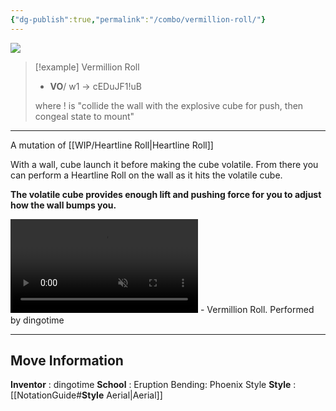 ```yaml
---
{"dg-publish":true,"permalink":"/combo/vermillion-roll/"}
---
```



<img src= "https://files.catbox.moe/cknj9s.png">

> [!example] Vermillion Roll
> -  **VO**/ w1 -> cEDuJF1!uB
>
> where ! is "collide the wall with the explosive cube for push, then congeal state to mount"
***

A mutation of [[WIP/Heartline Roll\|Heartline Roll]]

With a wall, cube launch it before making the cube volatile. From there you can perform a Heartline Roll on the wall as it hits the volatile cube.

**The volatile cube provides enough lift and pushing force for you to adjust how the wall bumps you.**

<video controls loop autoplay muted>  
  <source src="https://files.catbox.moe/9y7i5j.mp4" type="video/mp4">  
  Your browser does not support the video tag.  
</video>
 - Vermillion Roll. Performed by dingotime
 
***

## Move Information
**Inventor** : dingotime
**School** : Eruption Bending: Phoenix Style
**Style** : [[NotationGuide#**Style** Aerial\|Aerial]]

